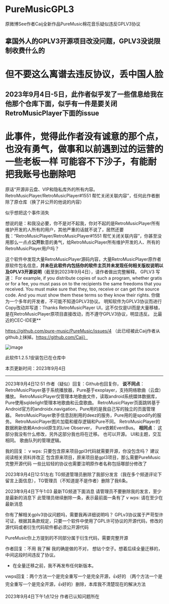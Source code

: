 # PureMusicGPL3
原微博See作者Caij全新作品PureMusic棉花音乐疑似违反GPLV3协议

## 拿国外人的GPLV3开源项目改没问题，GPLV3没说限制收费什么的

# 但不要这么离谱去违反协议，丢中国人脸

## 2023年9月4日-5日，此作者似乎发了一些信息给我在他那个仓库下面，似乎有一件是要关闭RetroMusicPlayer下面的issue

# 此事件，觉得此作者没有诚意的那个点，也没有勇气，做事和以前遇到过的运营的一些老板一样 可能容不下沙子，有能耐把我账号也删除吧

原话“开源非云盘、VIP和隐私库外的所有内容。RetroMusicPlayer/RetroMusicPlayer#1551 帮忙关闭关联内容”，任何此作者删除了原仓库（换了并公开的他说的内容）

似乎想把这个事件消失

想说的是：和我没必要，你不是对不起我，你对不起的是RetroMusicPlayer所有维护开发的人所有的用户，其他严重的话就不说了，居然还要我：“RetroMusicPlayer/RetroMusicPlayer#1551 帮忙关闭关联内容”，你甚至没用那么一点点**公开**歉意的勇气，给RetroMusicPlayer所有维护开发的人、所有的RetroMusicPlayer用户吗？

这个软件中发现大量RetroMusicPlayer源码内容，大量RetroMusicPlayer原作者原软件包名信息，**并未在此软件内包括你的软件主页并未发现任何相关版权说明以及GPLV3开源说明**（截至到2023年9月4日），请作者做出完整解释。
GPLV3 写道：
For example, if you distribute copies of such a program, whether gratis or for a fee, you must pass on to the recipients the same freedoms that you received. You must make sure that they, too, receive or can get the source code. And you must show them these terms so they know their rights.
你做为一个多年的开发者，不可能不知道GPLV3协议。
明知软件为GPLV3协议而进行Copy改动并写道：Thanks RetroMusicPlayer UI，这不仅仅是UI而是大量移植，是在RetroMusicPlayer原项目直接改动，而不遵守GPLV3协议，明显违反。
比最近的CEC-IDE更**

https://github.com/pure-music/PureMusic/issues/4 （此已经被此Caij作者从github上抹掉。https://github.com/Caij）

![image](https://github.com/vwps/PureMusicGPL3/assets/143679824/3f38a72d-216e-4b86-9777-4a92247f9e4d)

此软件1.2.5.1安装包已在仓库中

本页更新时间：2023年9月4日

-------

2023年9月4日12:51
作者（疑似）回复：Github也回复你，
**说不同点**：
RetroMusicPlayer基于系统播放器，Pure基于exoplayer，支持网络歌曲（云盘）播放。
RetroMusicPlayer仅管理本地歌曲文件，读取android系统媒体数据库， Pure使用sqldelight管理本地歌曲和云盘歌曲。
RetroMusicPlayer页面跳转基于Android官方的androidx.navigation，Pure用的是我自己写的独立的页面管理器。
RetroMusicPlayer歌手信息刮削用的deez的服务，Pure用的是spodify的服务。
RetroMusicPlayer图片加载和缓存逻辑和Pure不同。
RetroMusicPlayer的数据刷新依赖Android原生的Live Observer， Pure依赖EventBus。
**相同点**： 这部分我没有什么修改，另外这部分我也将在迁移。 也可以开源。
UI和主题，交互相同。
歌曲队列的管理逻辑。

我的回复：
v wps:
只要包含原来项目gpl3代码就需要开源，你没包含吗？
建议阅读相关资料并改正
包含原来项目，原来项目是gpl3项目，那么需要PureMusic完整开源代码
一些比较轻的协议也需要注明原作者名称包括哪部分修改了

2023年9月4日12:51左右
TG频道管理员删除了我部分发言（我在多个频道评论下留言上面信息），TG管理员（不知道是不是作者）删除了我6条。

2023年9月4日下午1:03 最新TG频道下面消息
请管理员不要删除我的发言，至少是最新的消息下
此管理员继续删除一条，表示最前面一条有了
v wps:
请在至少在最新消息

你有了解相关gplv3协议问题吗，需要我再详细说明吗？
GPLv3协议属于严苛型许可证，根据其条款规定，只要一个软件中使用了GPL许可协议的开源代码，修改的源代码或者衍生代码软件都必须公开源代码

PureMusic你上方提到的不同部分属于衍生代码，需要完整开源

作者回复：不用  我了解  我的确是做的不对， 想钻个空子。想着后续全量迁移的，中间这段时间违反了协议。
* 在全量迁移之前，我不再发布任何新版本。

vwps回复：两个方法一个是完全重写一个是完全开源，👍好的
（两个方法一个是完全重写一个是完全开源，👍好的）删除，本库我不清楚现在的解决方法

2023年9月4日下午1点12分
作者已认知问题所在
